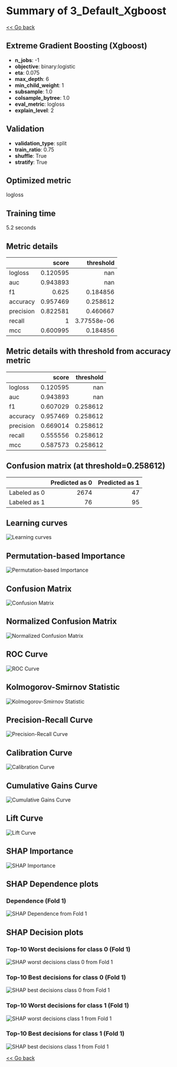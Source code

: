 # Summary of 3_Default_Xgboost

[<< Go back](../README.md)


## Extreme Gradient Boosting (Xgboost)
- **n_jobs**: -1
- **objective**: binary:logistic
- **eta**: 0.075
- **max_depth**: 6
- **min_child_weight**: 1
- **subsample**: 1.0
- **colsample_bytree**: 1.0
- **eval_metric**: logloss
- **explain_level**: 2

## Validation
 - **validation_type**: split
 - **train_ratio**: 0.75
 - **shuffle**: True
 - **stratify**: True

## Optimized metric
logloss

## Training time

5.2 seconds

## Metric details
|           |    score |     threshold |
|:----------|---------:|--------------:|
| logloss   | 0.120595 | nan           |
| auc       | 0.943893 | nan           |
| f1        | 0.625    |   0.184856    |
| accuracy  | 0.957469 |   0.258612    |
| precision | 0.822581 |   0.460667    |
| recall    | 1        |   3.77558e-06 |
| mcc       | 0.600995 |   0.184856    |


## Metric details with threshold from accuracy metric
|           |    score |   threshold |
|:----------|---------:|------------:|
| logloss   | 0.120595 |  nan        |
| auc       | 0.943893 |  nan        |
| f1        | 0.607029 |    0.258612 |
| accuracy  | 0.957469 |    0.258612 |
| precision | 0.669014 |    0.258612 |
| recall    | 0.555556 |    0.258612 |
| mcc       | 0.587573 |    0.258612 |


## Confusion matrix (at threshold=0.258612)
|              |   Predicted as 0 |   Predicted as 1 |
|:-------------|-----------------:|-----------------:|
| Labeled as 0 |             2674 |               47 |
| Labeled as 1 |               76 |               95 |

## Learning curves
![Learning curves](learning_curves.png)

## Permutation-based Importance
![Permutation-based Importance](permutation_importance.png)
## Confusion Matrix

![Confusion Matrix](confusion_matrix.png)


## Normalized Confusion Matrix

![Normalized Confusion Matrix](confusion_matrix_normalized.png)


## ROC Curve

![ROC Curve](roc_curve.png)


## Kolmogorov-Smirnov Statistic

![Kolmogorov-Smirnov Statistic](ks_statistic.png)


## Precision-Recall Curve

![Precision-Recall Curve](precision_recall_curve.png)


## Calibration Curve

![Calibration Curve](calibration_curve_curve.png)


## Cumulative Gains Curve

![Cumulative Gains Curve](cumulative_gains_curve.png)


## Lift Curve

![Lift Curve](lift_curve.png)



## SHAP Importance
![SHAP Importance](shap_importance.png)

## SHAP Dependence plots

### Dependence (Fold 1)
![SHAP Dependence from Fold 1](learner_fold_0_shap_dependence.png)

## SHAP Decision plots

### Top-10 Worst decisions for class 0 (Fold 1)
![SHAP worst decisions class 0 from Fold 1](learner_fold_0_shap_class_0_worst_decisions.png)
### Top-10 Best decisions for class 0 (Fold 1)
![SHAP best decisions class 0 from Fold 1](learner_fold_0_shap_class_0_best_decisions.png)
### Top-10 Worst decisions for class 1 (Fold 1)
![SHAP worst decisions class 1 from Fold 1](learner_fold_0_shap_class_1_worst_decisions.png)
### Top-10 Best decisions for class 1 (Fold 1)
![SHAP best decisions class 1 from Fold 1](learner_fold_0_shap_class_1_best_decisions.png)

[<< Go back](../README.md)
